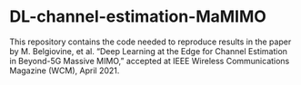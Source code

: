 # DL-channel-estimation-MaMIMO
This repository contains the code needed to reproduce results in the paper  by M. Belgiovine, et al. “Deep Learning at the Edge for Channel Estimation in Beyond-5G Massive MIMO,” accepted at IEEE Wireless Communications Magazine (WCM),  April 2021.
